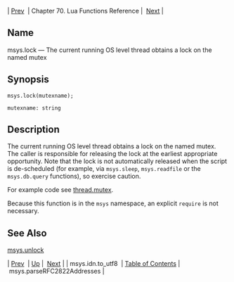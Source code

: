 | [Prev](lua.ref.msys.idn_utf8)  | Chapter 70. Lua Functions Reference |  [Next](lua.ref.msys.parseRFC2822Addresses) |

<a name="lua.ref.msys.lock"></a>
## Name

msys.lock — The current running OS level thread obtains a lock on the named mutex

<a name="idp16198992"></a>
## Synopsis

`msys.lock(mutexname);`

`mutexname: string`<a name="idp16201952"></a>
## Description

The current running OS level thread obtains a lock on the named mutex. The caller is responsible for releasing the lock at the earliest appropriate opportunity. Note that the lock is not automatically released when the script is de-scheduled (for example, via `msys.sleep`, `msys.readfile` or the `msys.db.query` functions), so exercise caution.

For example code see [thread.mutex](lua.ref.thread.mutex "thread.mutex").

Because this function is in the `msys` namespace, an explicit `require` is not necessary.

<a name="idp16207792"></a>
## See Also

[msys.unlock](lua.ref.msys.unlock "msys.unlock")

| [Prev](lua.ref.msys.idn_utf8)  | [Up](lua.function.details) |  [Next](lua.ref.msys.parseRFC2822Addresses) |
| msys.idn.to_utf8  | [Table of Contents](index) |  msys.parseRFC2822Addresses |

